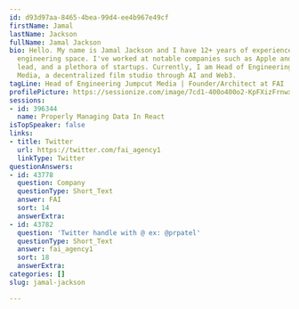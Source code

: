 ```yaml
---
id: d93d97aa-8465-4bea-99d4-ee4b967e49cf
firstName: Jamal
lastName: Jackson
fullName: Jamal Jackson
bio: Hello. My name is Jamal Jackson and I have 12+ years of experience in the application
  engineering space. I've worked at notable companies such as Apple and Box as a technical
  lead, and a plethora of startups. Currently, I am Head of Engineering at Jumpcut
  Media, a decentralized film studio through AI and Web3.
tagLine: Head of Engineering Jumpcut Media | Founder/Architect at FAI
profilePicture: https://sessionize.com/image/7cd1-400o400o2-KpFXizFrnwxs96ta61XKP2.jpg
sessions:
- id: 396344
  name: Properly Managing Data In React
isTopSpeaker: false
links:
- title: Twitter
  url: https://twitter.com/fai_agency1
  linkType: Twitter
questionAnswers:
- id: 43778
  question: Company
  questionType: Short_Text
  answer: FAI
  sort: 14
  answerExtra: 
- id: 43782
  question: 'Twitter handle with @ ex: @prpatel'
  questionType: Short_Text
  answer: fai_agency1
  sort: 18
  answerExtra: 
categories: []
slug: jamal-jackson

---
```

